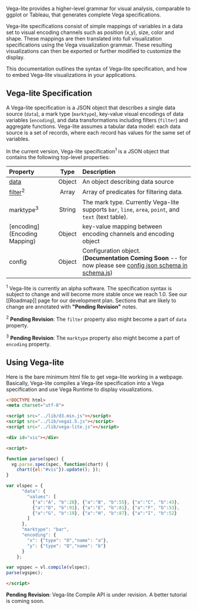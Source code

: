 Vega-lite provides a higher-level grammar for visual analysis, comparable to ggplot or Tableau, that generates complete Vega specifications.

Vega-lite specifications consist of simple mappings of variables in a data set to visual encoding channels such as position (x,y), size, color and shape. These mappings are then translated into full visualization specifications using the Vega visualization grammar. These resulting visualizations can then be exported or further modified to customize the display.

This documentation outlines the syntax of Vega-lite specification, and how to embed Vega-lite visualizations in your applications. 

## Vega-lite Specification 

A Vega-lite specification is a JSON object that describes a
single data source (`data`), a mark type (`marktype`), key-value
visual encodings of data variables (`encoding`), and data transformations including filters (`filter`) and aggregate functions. 
Vega-lite assumes a tabular data model: each data source is a set of records, where each record has values for the same set of variables.

In the current version, Vega-lite specification<sup>1</sup> is a JSON object that contains the following top-level properties: 

| Property             | Type          | Description    |
| :------------        |:-------------:| :------------- |
| [data](Data)         | Object        | An object describing data source |
| [filter](https://github.com/vega/vega-lite/wiki/Data#filter)<sup>2</sup>    | Array         | Array of predicates for filtering data.|
| marktype<sup>3</sup>             | String        | The mark type.  Currently Vega-lite supports `bar`, `line`, `area`, `point`, and `text` (text table). |
| [encoding](Encoding Mapping)| Object        | key-value mapping between encoding channels and encoding object |
| config   | Object        | Configuration object.  (__Documentation Coming Soon__ -- for now please see [config json schema in schema.js](https://github.com/uwdata/vega-lite/blob/master/src/schema/schema.js#L573)) |


<sup>1</sup>
Vega-lite is currently an alpha software.  The specification syntax is subject to change and will become more stable once we reach 1.0.  See our  [[Roadmap]] page for our development plan.  Sections that are likely to change are annotated with  __"Pending Revision"__ notes.

<sup>2</sup> __Pending Revision__:
The `filter` property also might become a part of `data` property.  

<sup>3</sup> __Pending Revision__:
The `marktype` property also might become a part of `encoding` property.  

## Using Vega-lite

Here is the bare minimum html file to get vega-lite working in a webpage.
Basically, Vega-lite compiles a Vega-lite specification into a Vega specification and use Vega Runtime to display visualizations.  

```html
<!DOCTYPE html>
<meta charset="utf-8">

<script src="../lib/d3.min.js"></script>
<script src="../lib/vega1.5.js"></script>
<script src="../lib/vega-lite.js"></script>

<div id="vis"></div>

<script>

function parse(spec) {
  vg.parse.spec(spec, function(chart) {
    chart({el:"#vis"}).update(); });
}

var vlspec = {
      "data": {
        "values": [
          {"a":"A", "b":28}, {"a":"B", "b":55}, {"a":"C", "b":43},
          {"a":"D", "b":91}, {"a":"E", "b":81}, {"a":"F", "b":53},
          {"a":"G", "b":19}, {"a":"H", "b":87}, {"a":"I", "b":52}
        ]
      },
      "marktype": "bar",
      "encoding": {
        "x": {"type": "O","name": "a"},
        "y": {"type": "Q","name": "b"}
      }
    };

var vgspec = vl.compile(vlspec);
parse(vgspec);

</script>
```

__Pending Revision__:
Vega-lite Compile API is under revision.  A better tutorial is coming soon.  